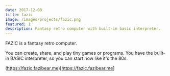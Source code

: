 ```yaml
---
date: 2017-12-08
title: fazic
image: /images/projects/fazic.png
featured: 1
description: Fantasy retro computer with built-in basic interpreter.
---
```


FAZIC is a fantasy retro computer.

<!--more-->

You can create, share, and play tiny games or programs. You have the built-in BASIC interpreter, so you can start now like it's the 80s.

(https://fazic.fazibear.me)[https://fazic.fazibear.me]
